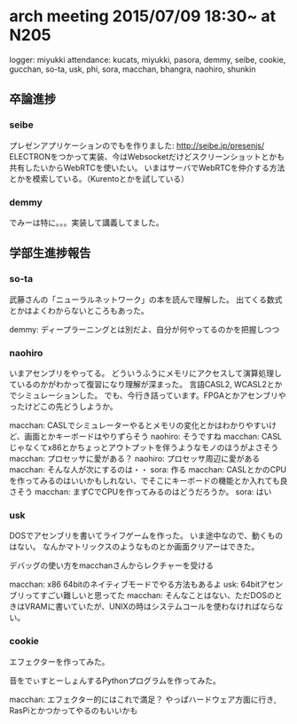 arch meeting 2015/07/09 18:30~ at N205
====

logger: miyukki
attendance: kucats, miyukki, pasora, demmy, seibe, cookie, gucchan, so-ta, usk, phi, sora, macchan, bhangra, naohiro, shunkin


卒論進捗
----

### seibe
プレゼンアプリケーションのでもを作りました: http://seibe.jp/presenjs/
ELECTRONをつかって実装、今はWebsocketだけどスクリーンショットとかも共有したいからWebRTCを使いたい。
いまはサーバでWebRTCを仲介する方法とかを模索している。（Kurentoとかを試している）

### demmy
でみーは特に。。。実装して講義してました。


学部生進捗報告
----

### so-ta
武藤さんの「ニューラルネットワーク」の本を読んで理解した。
出てくる数式とかはよくわからないところもあった。

demmy: ディープラーニングとは別だよ、自分が何やってるのかを把握しつつ

### naohiro
いまアセンブリをやってる。
どういうふうにメモリにアクセスして演算処理しているのかがわかって復習になり理解が深まった。
言語CASL2, WCASL2とかでシミュレーションした。
でも、今行き詰っています。FPGAとかアセンブリやったけどこの先どうしようか。

macchan: CASLでシミュレーターやるとメモリの変化とかはわかりやすいけど、画面とかキーボードはやりずらそう
naohiro: そうですね
macchan: CASLじゃなくてx86とかちょっとアウトプットを伴うようなモノのほうがよさそう
macchan: プロセッサに愛がある？
naohiro: プロセッサ周辺に愛がある
macchan: そんな人が次にするのは・・
sora: 作る
macchan: CASLとかのCPUを作ってみるのはいいかもしれない、でそこにキーボードの機能とか入れても良さそう
macchan: まずCでCPUを作ってみるのはどうだろうか。
sora: はい

### usk
DOSでアセンブリを書いてライフゲームを作った。
いま途中なので、動くものはない。
なんかマトリックスのようなものとか画面クリアーはできた。

デバッグの使い方をmacchanさんからレクチャーを受ける

macchan: x86 64bitのネイティブモードでやる方法もあるよ
usk: 64bitアセンブリってすごい難しいと思ってた
macchan: そんなことはない、ただDOSのときはVRAMに書いていたが、UNIXの時はシステムコールを使わなければならない。

### cookie
エフェクターを作ってみた。

音をでぃすとーしょんするPythonプログラムを作ってみた。

macchan: エフェクター的にはこれで満足？
やっぱハードウェア方面に行き, RasPiとかつかってやるのもいいかも


